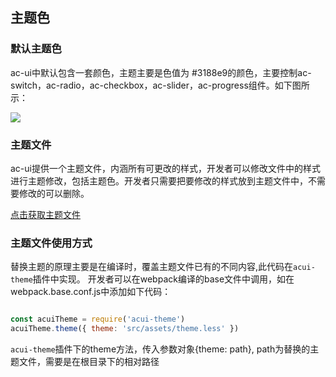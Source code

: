 ## 主题色

### 默认主题色

ac-ui中默认包含一套颜色，主题主要是色值为 #3188e9的颜色，主要控制ac-switch，ac-radio，ac-checkbox，ac-slider，ac-progress组件。如下图所示：

![](./static/theme.png)
### 主题文件

ac-ui提供一个主题文件，内涵所有可更改的样式，开发者可以修改文件中的样式进行主题修改，包括主题色。开发者只需要把要修改的样式放到主题文件中，不需要修改的可以删除。

<a href="./static/theme.less" download="theme.less">点击获取主题文件</a>

### 主题文件使用方式

替换主题的原理主要是在编译时，覆盖主题文件已有的不同内容,此代码在`acui-theme`插件中实现。
开发者可以在webpack编译的base文件中调用，如在webpack.base.conf.js中添加如下代码：

```javascript

const acuiTheme = require('acui-theme')
acuiTheme.theme({ theme: 'src/assets/theme.less' })

```

`acui-theme`插件下的theme方法，传入参数对象{theme: path}, path为替换的主题文件，需要是在根目录下的相对路径
